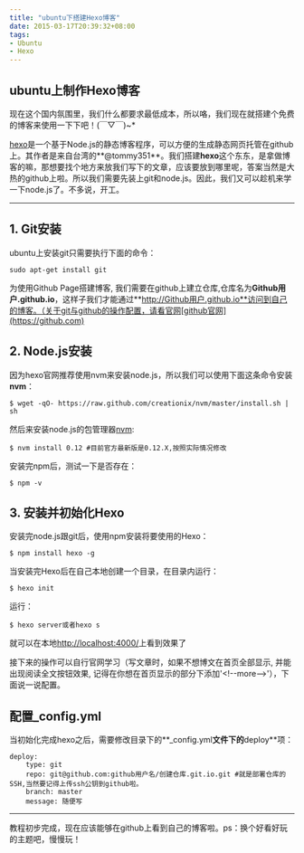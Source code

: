 ```yaml
---
title: "ubuntu下搭建Hexo博客"
date: 2015-03-17T20:39:32+08:00
tags:
- Ubuntu
- Hexo
---
```

## ubuntu上制作Hexo博客


现在这个国内氛围里，我们什么都要求最低成本，所以咯，我们现在就搭建个免费的博客来使用一下下吧！(￣▽￣)~*

[hexo](http://hexo.io/)是一个基于Node.js的静态博客程序，可以方便的生成静态网页托管在github上。其作者是来自台湾的**@tommy351**。我们搭建**hexo**这个东东，是拿做博客的嘛，那想要找个地方来放我们写下的文章，应该要放到哪里呢，答案当然是大热的github上啦。所以我们需要先装上git和node.js。因此，我们又可以趁机来学一下node.js了。不多说，开工。
<!--more-->

***

## 1. Git安装
ubuntu上安装git只需要执行下面的命令：
```
sudo apt-get install git
```
为使用Github Page搭建博客, 我们需要在github上建立仓库,仓库名为**Github用户.github.io**，这样子我们才能通过**http://Github用户.github.io**访问到自己的博客。（关于git与github的操作配置，请看官网[github官网](https://github.com)

## 2. Node.js安装
因为hexo官网推荐使用nvm来安装node.js，所以我们可以使用下面这条命令安装**nvm**：

`$ wget -qO- https://raw.github.com/creationix/nvm/master/install.sh | sh`

然后来安装node.js的包管理器[nvm](http://npmjs.org/):

`$ nvm install 0.12 #目前官方最新版是0.12.X,按照实际情况修改`

安装完npm后，测试一下是否存在：

`$ npm -v`

## 3. 安装并初始化Hexo
安装完node.js跟git后，使用npm安装将要使用的Hexo：

`$ npm install hexo -g`

当安装完Hexo后在自己本地创建一个目录，在目录内运行：

`$ hexo init`

运行：

`$ hexo server或者hexo s`

就可以在本地[http://localhost:4000/](http://localhost:4000/)上看到效果了

接下来的操作可以自行官网学习（写文章时，如果不想博文在首页全部显示, 并能出现阅读全文按钮效果, 记得在你想在首页显示的部分下添加'&lt;!--more--&gt;'），下面说一说配置。

## 配置_config.yml
当初始化完成hexo之后，需要修改目录下的**_config.yml**文件下的**deploy**项：
```
deploy:
    type: git
    repo: git@github.com:github用户名/创建仓库.git.io.git #就是部署仓库的SSH,当然要记得上传ssh公钥到github啦。
    branch: master
    message: 随便写
```

***

教程初步完成，现在应该能够在github上看到自己的博客啦。ps：换个好看好玩的主题吧，慢慢玩！
